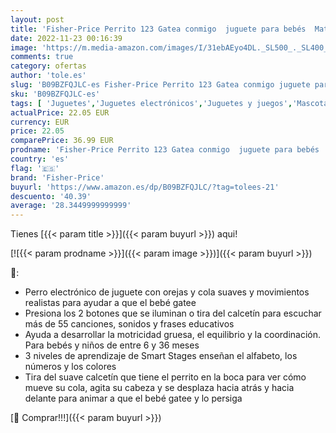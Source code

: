 ```yaml
---
layout: post
title: 'Fisher-Price Perrito 123 Gatea conmigo  juguete para bebés  Mattel HGY57 '
date: 2022-11-23 00:16:39
image: 'https://m.media-amazon.com/images/I/31ebAEyo4DL._SL500_._SL400_.jpg'
comments: true
category: ofertas
author: 'tole.es'
slug: 'B09BZFQJLC-es Fisher-Price Perrito 123 Gatea conmigo juguete para bebés...'
sku: 'B09BZFQJLC-es'
tags: [ 'Juguetes','Juguetes electrónicos','Juguetes y juegos','Mascotas electrónicas','bebés','fisher-price','🇪🇸', ]
actualPrice: 22.05 EUR
currency: EUR
price: 22.05
comparePrice: 36.99 EUR
prodname: 'Fisher-Price Perrito 123 Gatea conmigo  juguete para bebés  Mattel HGY57 '
country: 'es'
flag: '🇪🇸'
brand: 'Fisher-Price'
buyurl: 'https://www.amazon.es/dp/B09BZFQJLC/?tag=tolees-21'
descuento: '40.39'
average: '28.3449999999999'
---
```


Tienes [{{< param title >}}]({{< param buyurl >}}) aqui!

[![{{< param prodname >}}]({{< param image >}})]({{< param buyurl >}})

🔎:

- Perro electrónico de juguete con orejas y cola suaves y movimientos realistas para ayudar a que el bebé gatee
- Presiona los 2 botones que se iluminan o tira del calcetín para escuchar más de 55 canciones, sonidos y frases educativos
- Ayuda a desarrollar la motricidad gruesa, el equilibrio y la coordinación. Para bebés y niños de entre 6 y 36 meses
- 3 niveles de aprendizaje de Smart Stages enseñan el alfabeto, los números y los colores
- Tira del suave calcetín que tiene el perrito en la boca para ver cómo mueve su cola, agita su cabeza y se desplaza hacia atrás y hacia delante para animar a que el bebé gatee y lo persiga

[🛒 Comprar!!!]({{< param buyurl >}})
